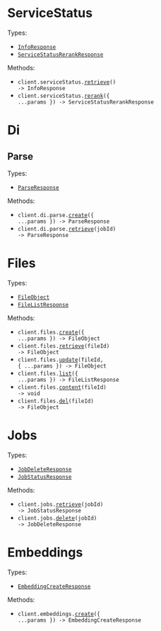 # ServiceStatus

Types:

- <code><a href="./src/resources/service-status.ts">InfoResponse</a></code>
- <code><a href="./src/resources/service-status.ts">ServiceStatusRerankResponse</a></code>

Methods:

- <code title="get /">client.serviceStatus.<a href="./src/resources/service-status.ts">retrieve</a>() -> InfoResponse</code>
- <code title="post /v1/v1/reranking">client.serviceStatus.<a href="./src/resources/service-status.ts">rerank</a>({ ...params }) -> ServiceStatusRerankResponse</code>

# Di

## Parse

Types:

- <code><a href="./src/resources/di/parse.ts">ParseResponse</a></code>

Methods:

- <code title="post /v1/document-intelligence/parse">client.di.parse.<a href="./src/resources/di/parse.ts">create</a>({ ...params }) -> ParseResponse</code>
- <code title="get /v1/document-intelligence/parse/{job_id}">client.di.parse.<a href="./src/resources/di/parse.ts">retrieve</a>(jobId) -> ParseResponse</code>

# Files

Types:

- <code><a href="./src/resources/files.ts">FileObject</a></code>
- <code><a href="./src/resources/files.ts">FileListResponse</a></code>

Methods:

- <code title="post /v1/files">client.files.<a href="./src/resources/files.ts">create</a>({ ...params }) -> FileObject</code>
- <code title="get /v1/files/{file_id}">client.files.<a href="./src/resources/files.ts">retrieve</a>(fileId) -> FileObject</code>
- <code title="put /v1/files/{file_id}">client.files.<a href="./src/resources/files.ts">update</a>(fileId, { ...params }) -> FileObject</code>
- <code title="get /v1/files">client.files.<a href="./src/resources/files.ts">list</a>({ ...params }) -> FileListResponse</code>
- <code title="get /v1/files/{file_id}/content">client.files.<a href="./src/resources/files.ts">content</a>(fileId) -> void</code>
- <code title="delete /v1/files/{file_id}">client.files.<a href="./src/resources/files.ts">del</a>(fileId) -> FileObject</code>

# Jobs

Types:

- <code><a href="./src/resources/jobs.ts">JobDeleteResponse</a></code>
- <code><a href="./src/resources/jobs.ts">JobStatusResponse</a></code>

Methods:

- <code title="get /v1/jobs/{job_id}">client.jobs.<a href="./src/resources/jobs.ts">retrieve</a>(jobId) -> JobStatusResponse</code>
- <code title="delete /v1/jobs/{job_id}">client.jobs.<a href="./src/resources/jobs.ts">delete</a>(jobId) -> JobDeleteResponse</code>

# Embeddings

Types:

- <code><a href="./src/resources/embeddings.ts">EmbeddingCreateResponse</a></code>

Methods:

- <code title="post /v1/embeddings">client.embeddings.<a href="./src/resources/embeddings.ts">create</a>({ ...params }) -> EmbeddingCreateResponse</code>
